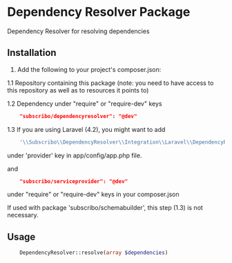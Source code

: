 # Dependency Resolver Package

Dependency Resolver for resolving dependencies

## Installation

1. Add the following to your project's composer.json:

1.1 Repository containing this package (note: you need to have access to this repository as well as to resources it points to)

1.2 Dependency under "require" or "require-dev" keys

```json
    "subscribo/dependencyresolver": "@dev"
```

1.3 If you are using Laravel (4.2), you might want to add

```php
    '\\Subscribo\\DependencyResolver\\Integration\\Laravel\\DependencyResolverServiceProvider',
```

under 'provider' key in app/config/app.php file.

and

```json
    "subscribo/serviceprovider": "@dev"
```

under "require" or "require-dev" keys in your composer.json

If used with package 'subscribo/schemabuilder', this step (1.3) is not necessary.

## Usage

```php
    DependencyResolver::resolve(array $dependencies)
```
